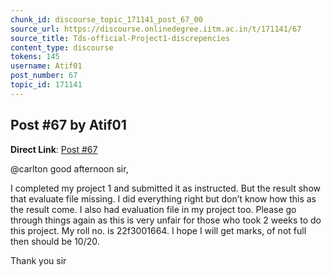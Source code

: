 ```yaml
---
chunk_id: discourse_topic_171141_post_67_00
source_url: https://discourse.onlinedegree.iitm.ac.in/t/171141/67
source_title: Tds-official-Project1-discrepencies
content_type: discourse
tokens: 145
username: Atif01
post_number: 67
topic_id: 171141
---
```


## Post #67 by Atif01

**Direct Link**: [Post #67](https://discourse.onlinedegree.iitm.ac.in/t/171141/67)

@carlton good afternoon sir,

I completed my project 1 and submitted it as instructed. But the result show that evaluate file missing. I did everything right but don’t know how this as the result come. I also had evaluation file in my project too. Please go through things again as this is very unfair for those who took 2 weeks to do this project. My roll no. is 22f3001664. I hope I will get marks, of not full then should be 10/20.

Thank you sir
